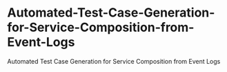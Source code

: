 # Automated-Test-Case-Generation-for-Service-Composition-from-Event-Logs
Automated Test Case Generation for Service Composition from Event Logs
